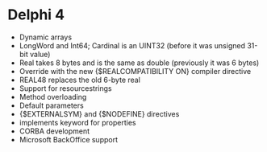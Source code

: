 # Delphi 4

- Dynamic arrays
- LongWord and Int64; Cardinal is an UINT32 (before it was unsigned 31-bit value)
- Real takes 8 bytes and is the same as double (previously it was 6 bytes)
- Override with the new {$REALCOMPATIBILITY ON} compiler directive
- REAL48 replaces the old 6-byte real
- Support for resourcestrings
- Method overloading
- Default parameters
- {$EXTERNALSYM} and {$NODEFINE} directives
- implements keyword for properties
- CORBA development
- Microsoft BackOffice support

